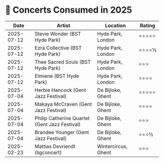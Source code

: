 # 🎤 Concerts Consumed in 2025

| Date | Artist | Location | Rating |
| --- | --- | --- | --- |
| 2025-07-12 | Stevie Wonder (BST Hyde Park) | Hyde Park, London | ⭐️⭐️⭐️⭐️⭐️ |
| 2025-07-12 | Ezra Collective (BST Hyde Park) | Hyde Park, London | ⭐️⭐️⭐️⭐️½ |
| 2025-07-12 | Thee Sacred Souls (BST Hyde Park) | Hyde Park, London | ⭐️⭐️⭐️ |
| 2025-07-12 | Elmiene (BST Hyde Park) | Hyde Park, London | ⭐️⭐️⭐️⭐️ |
| 2025-07-04 | Herbie Hancock (Gent Jazz Festival) | De Bijloke, Ghent | ⭐️⭐️⭐️⭐️⭐️ |
| 2025-07-04 | Makaya McCraven (Gent Jazz Festival) | De Bijloke, Ghent | ⭐️⭐️⭐️⭐️ |
| 2025-07-04 | Philip Catherine Quartet (Gent Jazz Festival) | De Bijloke, Ghent | ⭐️⭐️⭐️ |
| 2025-07-04 | Brandee Younger (Gent Jazz Festival) | De Bijloke, Ghent | ⭐️⭐️⭐️½ |
| 2025-02-23 | Mattias Devriendt (ligconcert) | Wintercircus, Ghent | ⭐️⭐️⭐️ |
